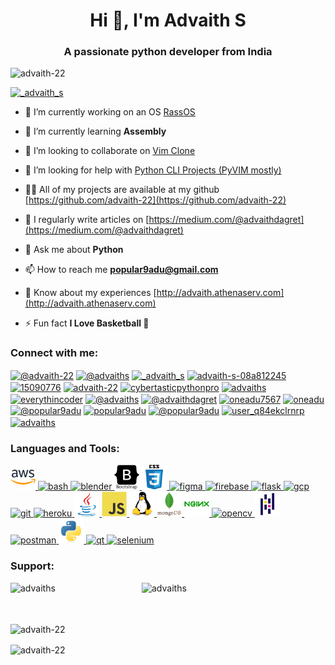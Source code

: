 <h1 align="center">Hi 👋, I'm Advaith S</h1>
<h3 align="center">A passionate python developer from India</h3>

<p align="left"> <img src="https://komarev.com/ghpvc/?username=advaith-22&label=Profile%20views&color=0e75b6&style=flat" alt="advaith-22" /> </p>



<p align="left"> <a href="https://twitter.com/_advaith_s" target="blank"><img src="https://img.shields.io/twitter/follow/_advaith_s?logo=twitter&style=for-the-badge" alt="_advaith_s" /></a> </p>

- 🔭 I’m currently working on an OS [RassOS](https://github.com/advaith-22/RassOS)

- 🌱 I’m currently learning **Assembly**

- 👯 I’m looking to collaborate on [Vim Clone](https://github.com/prompt-toolkit/pyvim)

- 🤝 I’m looking for help with [Python CLI Projects (PyVIM mostly)](https://github.com/prompt-toolkit/pyvim)

- 👨‍💻 All of my projects are available at my github [https://github.com/advaith-22](https://github.com/advaith-22)

- 📝 I regularly write articles on [https://medium.com/@advaithdagret](https://medium.com/@advaithdagret)

- 💬 Ask me about **Python**

- 📫 How to reach me **popular9adu@gmail.com**

- 📄 Know about my experiences [http://advaith.athenaserv.com](http://advaith.athenaserv.com)

- ⚡ Fun fact **I Love Basketball 🏀**

<h3 align="left">Connect with me:</h3>
<p align="left">
<a href="https://codepen.io/@advaith-22" target="blank"><img align="center" src="https://raw.githubusercontent.com/rahuldkjain/github-profile-readme-generator/master/src/images/icons/Social/codepen.svg" alt="@advaith-22" height="30" width="40" /></a>
<a href="https://dev.to/@advaiths" target="blank"><img align="center" src="https://raw.githubusercontent.com/rahuldkjain/github-profile-readme-generator/master/src/images/icons/Social/devto.svg" alt="@advaiths" height="30" width="40" /></a>
<a href="https://twitter.com/_advaith_s" target="blank"><img align="center" src="https://raw.githubusercontent.com/rahuldkjain/github-profile-readme-generator/master/src/images/icons/Social/twitter.svg" alt="_advaith_s" height="30" width="40" /></a>
<a href="https://linkedin.com/in/advaith-s-08a812245" target="blank"><img align="center" src="https://raw.githubusercontent.com/rahuldkjain/github-profile-readme-generator/master/src/images/icons/Social/linked-in-alt.svg" alt="advaith-s-08a812245" height="30" width="40" /></a>
<a href="https://stackoverflow.com/users/15090776" target="blank"><img align="center" src="https://raw.githubusercontent.com/rahuldkjain/github-profile-readme-generator/master/src/images/icons/Social/stack-overflow.svg" alt="15090776" height="30" width="40" /></a>
<a href="https://codesandbox.com/advaith-22" target="blank"><img align="center" src="https://raw.githubusercontent.com/rahuldkjain/github-profile-readme-generator/master/src/images/icons/Social/codesandbox.svg" alt="advaith-22" height="30" width="40" /></a>
<a href="https://kaggle.com/cybertasticpythonpro" target="blank"><img align="center" src="https://raw.githubusercontent.com/rahuldkjain/github-profile-readme-generator/master/src/images/icons/Social/kaggle.svg" alt="cybertasticpythonpro" height="30" width="40" /></a>
<a href="https://dribbble.com/advaiths" target="blank"><img align="center" src="https://raw.githubusercontent.com/rahuldkjain/github-profile-readme-generator/master/src/images/icons/Social/dribbble.svg" alt="advaiths" height="30" width="40" /></a>
<a href="https://www.behance.net/everythincoder" target="blank"><img align="center" src="https://raw.githubusercontent.com/rahuldkjain/github-profile-readme-generator/master/src/images/icons/Social/behance.svg" alt="everythincoder" height="30" width="40" /></a>
<a href="https://hashnode.com/@advaiths" target="blank"><img align="center" src="https://raw.githubusercontent.com/rahuldkjain/github-profile-readme-generator/master/src/images/icons/Social/hashnode.svg" alt="@advaiths" height="30" width="40" /></a>
<a href="https://medium.com/@advaithdagret" target="blank"><img align="center" src="https://raw.githubusercontent.com/rahuldkjain/github-profile-readme-generator/master/src/images/icons/Social/medium.svg" alt="@advaithdagret" height="30" width="40" /></a>
<a href="https://www.youtube.com/c/oneadu7567" target="blank"><img align="center" src="https://raw.githubusercontent.com/rahuldkjain/github-profile-readme-generator/master/src/images/icons/Social/youtube.svg" alt="oneadu7567" height="30" width="40" /></a>
<a href="https://www.codechef.com/users/oneadu" target="blank"><img align="center" src="https://cdn.jsdelivr.net/npm/simple-icons@3.1.0/icons/codechef.svg" alt="oneadu" height="30" width="40" /></a>
<a href="https://www.hackerrank.com/@popular9adu" target="blank"><img align="center" src="https://raw.githubusercontent.com/rahuldkjain/github-profile-readme-generator/master/src/images/icons/Social/hackerrank.svg" alt="@popular9adu" height="30" width="40" /></a>
<a href="https://www.leetcode.com/popular9adu" target="blank"><img align="center" src="https://raw.githubusercontent.com/rahuldkjain/github-profile-readme-generator/master/src/images/icons/Social/leet-code.svg" alt="popular9adu" height="30" width="40" /></a>
<a href="https://www.hackerearth.com/@popular9adu" target="blank"><img align="center" src="https://raw.githubusercontent.com/rahuldkjain/github-profile-readme-generator/master/src/images/icons/Social/hackerearth.svg" alt="@popular9adu" height="30" width="40" /></a>
<a href="https://auth.geeksforgeeks.org/user/user_q84ekclrnrp" target="blank"><img align="center" src="https://raw.githubusercontent.com/rahuldkjain/github-profile-readme-generator/master/src/images/icons/Social/geeks-for-geeks.svg" alt="user_q84ekclrnrp" height="30" width="40" /></a>
<a href="https://www.topcoder.com/members/advaiths" target="blank"><img align="center" src="https://raw.githubusercontent.com/rahuldkjain/github-profile-readme-generator/master/src/images/icons/Social/topcoder.svg" alt="advaiths" height="30" width="40" /></a>
</p>

<h3 align="left">Languages and Tools:</h3>
<p align="left"> <a href="https://aws.amazon.com" target="_blank" rel="noreferrer"> <img src="https://raw.githubusercontent.com/devicons/devicon/master/icons/amazonwebservices/amazonwebservices-original-wordmark.svg" alt="aws" width="40" height="40"/> </a> <a href="https://www.gnu.org/software/bash/" target="_blank" rel="noreferrer"> <img src="https://www.vectorlogo.zone/logos/gnu_bash/gnu_bash-icon.svg" alt="bash" width="40" height="40"/> </a> <a href="https://www.blender.org/" target="_blank" rel="noreferrer"> <img src="https://download.blender.org/branding/community/blender_community_badge_white.svg" alt="blender" width="40" height="40"/> </a> <a href="https://getbootstrap.com" target="_blank" rel="noreferrer"> <img src="https://raw.githubusercontent.com/devicons/devicon/master/icons/bootstrap/bootstrap-plain-wordmark.svg" alt="bootstrap" width="40" height="40"/> </a> <a href="https://www.w3schools.com/css/" target="_blank" rel="noreferrer"> <img src="https://raw.githubusercontent.com/devicons/devicon/master/icons/css3/css3-original-wordmark.svg" alt="css3" width="40" height="40"/> </a> <a href="https://www.figma.com/" target="_blank" rel="noreferrer"> <img src="https://www.vectorlogo.zone/logos/figma/figma-icon.svg" alt="figma" width="40" height="40"/> </a> <a href="https://firebase.google.com/" target="_blank" rel="noreferrer"> <img src="https://www.vectorlogo.zone/logos/firebase/firebase-icon.svg" alt="firebase" width="40" height="40"/> </a> <a href="https://flask.palletsprojects.com/" target="_blank" rel="noreferrer"> <img src="https://www.vectorlogo.zone/logos/pocoo_flask/pocoo_flask-icon.svg" alt="flask" width="40" height="40"/> </a> <a href="https://cloud.google.com" target="_blank" rel="noreferrer"> <img src="https://www.vectorlogo.zone/logos/google_cloud/google_cloud-icon.svg" alt="gcp" width="40" height="40"/> </a> <a href="https://git-scm.com/" target="_blank" rel="noreferrer"> <img src="https://www.vectorlogo.zone/logos/git-scm/git-scm-icon.svg" alt="git" width="40" height="40"/> </a> <a href="https://heroku.com" target="_blank" rel="noreferrer"> <img src="https://www.vectorlogo.zone/logos/heroku/heroku-icon.svg" alt="heroku" width="40" height="40"/> </a> <a href="https://www.java.com" target="_blank" rel="noreferrer"> <img src="https://raw.githubusercontent.com/devicons/devicon/master/icons/java/java-original.svg" alt="java" width="40" height="40"/> </a> <a href="https://developer.mozilla.org/en-US/docs/Web/JavaScript" target="_blank" rel="noreferrer"> <img src="https://raw.githubusercontent.com/devicons/devicon/master/icons/javascript/javascript-original.svg" alt="javascript" width="40" height="40"/> </a> <a href="https://www.linux.org/" target="_blank" rel="noreferrer"> <img src="https://raw.githubusercontent.com/devicons/devicon/master/icons/linux/linux-original.svg" alt="linux" width="40" height="40"/> </a> <a href="https://www.mongodb.com/" target="_blank" rel="noreferrer"> <img src="https://raw.githubusercontent.com/devicons/devicon/master/icons/mongodb/mongodb-original-wordmark.svg" alt="mongodb" width="40" height="40"/> </a> <a href="https://www.nginx.com" target="_blank" rel="noreferrer"> <img src="https://raw.githubusercontent.com/devicons/devicon/master/icons/nginx/nginx-original.svg" alt="nginx" width="40" height="40"/> </a> <a href="https://opencv.org/" target="_blank" rel="noreferrer"> <img src="https://www.vectorlogo.zone/logos/opencv/opencv-icon.svg" alt="opencv" width="40" height="40"/> </a> <a href="https://pandas.pydata.org/" target="_blank" rel="noreferrer"> <img src="https://raw.githubusercontent.com/devicons/devicon/2ae2a900d2f041da66e950e4d48052658d850630/icons/pandas/pandas-original.svg" alt="pandas" width="40" height="40"/> </a> <a href="https://postman.com" target="_blank" rel="noreferrer"> <img src="https://www.vectorlogo.zone/logos/getpostman/getpostman-icon.svg" alt="postman" width="40" height="40"/> </a> <a href="https://www.python.org" target="_blank" rel="noreferrer"> <img src="https://raw.githubusercontent.com/devicons/devicon/master/icons/python/python-original.svg" alt="python" width="40" height="40"/> </a> <a href="https://www.qt.io/" target="_blank" rel="noreferrer"> <img src="https://upload.wikimedia.org/wikipedia/commons/0/0b/Qt_logo_2016.svg" alt="qt" width="40" height="40"/> </a> <a href="https://www.selenium.dev" target="_blank" rel="noreferrer"> <img src="https://raw.githubusercontent.com/detain/svg-logos/780f25886640cef088af994181646db2f6b1a3f8/svg/selenium-logo.svg" alt="selenium" width="40" height="40"/> </a> </p>

<h3 align="left">Support:</h3>
<p><a href="https://www.buymeacoffee.com/advaiths"> <img align="left" src="https://cdn.buymeacoffee.com/buttons/v2/default-yellow.png" height="50" width="210" alt="advaiths" /></a><a href="https://ko-fi.com/advaiths"> <img align="left" src="https://cdn.ko-fi.com/cdn/kofi3.png?v=3" height="50" width="210" alt="advaiths" /></a></p><br><br>

<p>&nbsp;<img align="center" src="https://github-readme-stats.vercel.app/api?username=advaith-22&show_icons=true&locale=en" alt="advaith-22" /></p>

<p><img align="center" src="https://github-readme-streak-stats.herokuapp.com/?user=advaith-22&" alt="advaith-22" /></p>
